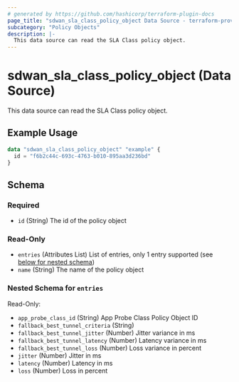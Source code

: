 ```yaml
---
# generated by https://github.com/hashicorp/terraform-plugin-docs
page_title: "sdwan_sla_class_policy_object Data Source - terraform-provider-sdwan"
subcategory: "Policy Objects"
description: |-
  This data source can read the SLA Class policy object.
---
```


# sdwan_sla_class_policy_object (Data Source)

This data source can read the SLA Class policy object.

## Example Usage

```terraform
data "sdwan_sla_class_policy_object" "example" {
  id = "f6b2c44c-693c-4763-b010-895aa3d236bd"
}
```

<!-- schema generated by tfplugindocs -->
## Schema

### Required

- `id` (String) The id of the policy object

### Read-Only

- `entries` (Attributes List) List of entries, only 1 entry supported (see [below for nested schema](#nestedatt--entries))
- `name` (String) The name of the policy object

<a id="nestedatt--entries"></a>
### Nested Schema for `entries`

Read-Only:

- `app_probe_class_id` (String) App Probe Class Policy Object ID
- `fallback_best_tunnel_criteria` (String)
- `fallback_best_tunnel_jitter` (Number) Jitter variance in ms
- `fallback_best_tunnel_latency` (Number) Latency variance in ms
- `fallback_best_tunnel_loss` (Number) Loss variance in percent
- `jitter` (Number) Jitter in ms
- `latency` (Number) Latency in ms
- `loss` (Number) Loss in percent


